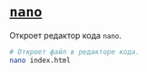 # [`nano`](./index.md)

Откроет редактор кода `nano`.

```bash
# Откроет файл в редакторе кода.
nano index.html
```
